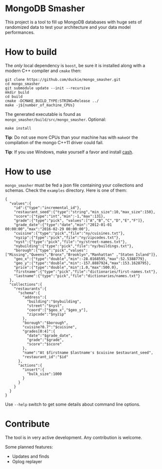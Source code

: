 MongoDB Smasher
==================

This project is a tool to fill up MongoDB databases with huge sets of randomized data to test your architecture and your data model performances.

# How to build

The *only* local dependency is `boost`, be sure it is installed along with a modern C++ compiler and `cmake` then:

	git clone https://github.com/duckie/mongo_smasher.git
	cd mongo_smasher
	git submodule update --init --recursive
	mkdir build
	cd build
	cmake -DCMAKE_BUILD_TYPE:STRING=Release ../
	make -j${number_of_machine_CPUs}

The generated executable is found as `mongo_smasher/build/src/mongo_smasher`. Optional:

	make install

**Tip**: Do not use more CPUs than your machine has with `make`or the compilation of the mongo C++11 driver could fail.

**Tip**: If you use Windows, make yourself a favor and install [cash](https://github.com/dthree/cash).

# How to use

`mongo_smasher` must be fed a json file containing your collections and schemas. Check the `examples` directory. Here is one of them:

    {
      "values":{
        "id":{"type":"incremental_id"},
        "restaurant_seed":{"type":"string","min_size":10,"max_size":150},
        "score":{"type":"int","min":-1,"max":131},
        "grade":{"type":"pick", "values":["A","B","C","D","E","F"]},
        "grade_date":{"type":"date","min":"2012-01-01 00:00:00","max":"2016-02-29 00:00:00"},
        "cuisine":{"type":"pick","file":"ny/cuisines.txt"},
        "nyzip":{"type":"pick","file":"ny/zipcodes.txt"},
        "nyst":{"type":"pick","file":"ny/street-names.txt"},
        "nybuilding":{"type":"pick","file":"ny/buildings.txt"},
        "borough":{"type":"pick","values":["Missing","Queens","Bronx","Brooklyn","Manhattan" ,"Staten Island"]},
        "geo_x":{"type":"double","min":-28.0168595,"max":52.5388779},
        "geo_y":{"type":"double","min":-157.8887924,"max":153.1628795},
        "price":{"type":"double","min":1.0,"max":500.0},
        "firstname":{"type":"pick","file":"dictionaries/first-names.txt"},
        "lastname":{"type":"pick","file":"dictionaries/names.txt"}
      },
      "collections":{
        "restaurants":{
          "schema":{
            "address":{
              "building":"$nybuilding",
              "street":"$nyst",
              "coord":["$geo_x","$geo_y"],
              "zipcode":"$nyzip"
            },
            "borough":"$borough",
            "cuisine?0.7":"$cuisine",
            "grades[0:4]":{
              "date":"$grade_date",
              "grade":"$grade",
              "score":"$score"
            },
            "name":"At $firstname $lastname's $cuisine $estaurant_seed",
            "restaurant_id":"$id"
          },
          "actions":{
            "insert":{
              "bulk_size":1000
            }
          }
        }
      }
    }

Use `--help` switch to get some details about command line options.

# Contribute

The tool is in very active development. Any contribution is welcome.

Some planned features:
- Updates and finds
- Oplog replayer 
